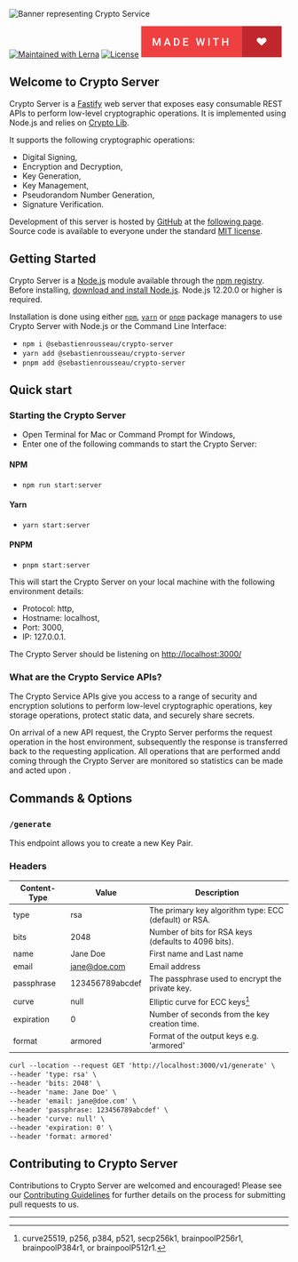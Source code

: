 ![Banner representing Crypto Service](https://raw.githubusercontent.com/sebastienrousseau/crypto-service/master/assets/crypto-server-logo.svg)

[![Maintained with Lerna](https://img.shields.io/badge/maintained%20with-lerna-blue?style=for-the-badge)](https://lerna.js.org/)
[![License](https://img.shields.io/badge/License-MIT-green.svg?style=for-the-badge&logo=)](https://opensource.org/licenses/MIT)
![Made with Love](/assets/made-with-love.svg)

## Welcome to Crypto Server

Crypto Server is a [Fastify][3] web server that exposes easy consumable REST
APIs to perform low-level cryptographic operations. It is implemented using
Node.js and relies on [Crypto Lib][2].

It supports the following cryptographic operations:

- Digital Signing,
- Encryption and Decryption,
- Key Generation,
- Key Management,
- Pseudorandom Number Generation,
- Signature Verification.

Development of this server is hosted by [GitHub][6] at the [following page][7].
Source code is available to everyone under the standard [MIT license][8].

## Getting Started

Crypto Server is a [Node.js][4] module available through the [npm registry][5].
Before installing, [download and install Node.js][4]. Node.js 12.20.0 or higher 
is required.

Installation is done using either [`npm`][5],
[`yarn`][9] or [`pnpm`][10] package managers to use Crypto Server with Node.js
or the Command Line Interface:

- `npm i @sebastienrousseau/crypto-server`
- `yarn add @sebastienrousseau/crypto-server`
- `pnpm add @sebastienrousseau/crypto-server`

## Quick start

### Starting the Crypto Server

- Open Terminal for Mac or Command Prompt for Windows,
- Enter one of the following commands to start the Crypto Server:   

#### NPM

- `npm run start:server`

#### Yarn

- `yarn start:server`

#### PNPM

- `pnpm start:server`

This will start the Crypto Server on your local machine with the following
environment details:

- Protocol: http,
- Hostname: localhost,
- Port: 3000,
- IP: 127.0.0.1.

The Crypto Server should be listening on
[http://localhost:3000/](http://localhost:3000/)

### What are the Crypto Service APIs?

The Crypto Service APIs give you access to a range of security and encryption
solutions to perform low-level cryptographic operations, key storage operations,
protect static data, and securely share secrets.

On arrival of a new API request, the Crypto Server performs the request
operation in the host environment, subsequently the response is transferred back
to the requesting application. All operations that are performed andd coming
through the Crypto Server are monitored so statistics can be made and acted upon
. 

## Commands & Options

### `/generate`

This endpoint allows you to create a new Key Pair.

### Headers

|Content-Type|Value|Description|
|---|---|---|
|type|rsa|The primary key algorithm type: ECC (default) or RSA. |
|bits|2048|Number of bits for RSA keys (defaults to 4096 bits). |
|name|Jane Doe|First name and Last name |
|email|jane@doe.com|Email address |
|passphrase|123456789abcdef|The passphrase used to encrypt the private key. |
|curve|null|Elliptic curve for ECC keys[^1] |
|expiration|0|Number of seconds from the key creation time. |
|format|armored|Format of the output keys e.g. 'armored' | 'object' | 'binary'.|

```shell
curl --location --request GET 'http://localhost:3000/v1/generate' \
--header 'type: rsa' \
--header 'bits: 2048' \
--header 'name: Jane Doe' \
--header 'email: jane@doe.com' \
--header 'passphrase: 123456789abcdef' \
--header 'curve: null' \
--header 'expiration: 0' \
--header 'format: armored'
```
## Contributing to Crypto Server

Contributions to Crypto Server are welcomed and encouraged! Please see our 
[Contributing Guidelines][1] for further details on the process for submitting
pull requests to us.

[^1]: curve25519, p256, p384, p521, secp256k1, brainpoolP256r1, brainpoolP384r1,
or brainpoolP512r1.

***

[1]: https://github.com/sebastienrousseau/crypto-server/blob/master/.github/CONTRIBUTING.md
[2]: https://github.com/sebastienrousseau/crypto-service/tree/main/packages/crypto-lib
[3]: https://www.fastify.io
[4]: https://nodejs.org/en/
[5]: https://www.npmjs.com/
[6]: https://github.com
[7]: https://github.com/sebastienrousseau/crypto-server
[8]: https://github.com/sebastienrousseau/crypto-server/blob/main/LICENSE
[9]: https://yarnpkg.com/getting-started
[10]: https://pnpm.io/motivation
